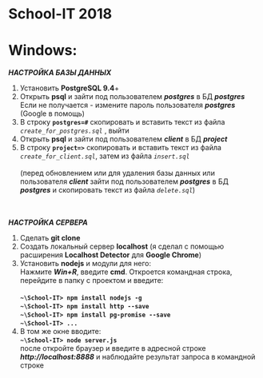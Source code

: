 # School-IT 2018

# Windows:


**_НАСТРОЙКА БАЗЫ ДАННЫХ_** 
1) Установить **PostgreSQL 9.4**+ <br>
2) Открыть **psql** и зайти под пользователем **_postgres_** в БД _**postgres**_ <br>
Если не получается - измените пароль пользователя **_postgres_** (Google в помощь)<br>
3) В строку **`postgres=#`** скопировать и вставить текст из файла _`create_for_postgres.sql`_ , выйти <br>
4) Открыть **psql** и зайти под пользователем **_client_** в БД _**project**_ <br>
5) В строку **`project=>`** скопировать и вставить текст из файла _`create_for_client.sql`_, затем из файла _`insert.sql`_ <br><br>
(перед обновлением или для удаления базы данных или пользователя **_client_** зайти под пользователем **_postgres_** в БД _**postgres**_ и скопировать текст из файла _`delete.sql`_) <br><br><br>

_**НАСТРОЙКА СЕРВЕРА**_
1) Сделать **git clone** <br>
2) Создать локальный сервер **localhost** (я сделал с помощью расширения **Localhost Detector** для **Google Chrome**) <br>
3) Установить **nodejs** и модули для него: <br>
Нажмите _**Win+R**_, введите **cmd**. Откроется командная строка, перейдите в папку с проектом и введите: <br><br>
**`~\School-IT> npm install nodejs -g`** <br>
**`~\School-IT> npm install http --save`** <br>
**`~\School-IT> npm install pg-promise --save`** <br>
**`~\School-IT> ...`** <br>
4) В том же окне вводите: <br>
**`~\School-IT> node server.js`** <br>
после откройте браузер и введите в адресной строке _**http://localhost:8888**_ и наблюдайте результат запроса в командной строке
